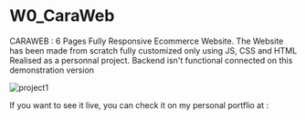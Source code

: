# W0_CaraWeb

CARAWEB :
6 Pages Fully Responsive Ecommerce Website.
The Website has been made from scratch fully customized only using JS, CSS and HTML 
Realised as a personnal project. 
Backend isn't functional connected on this demonstration version

![project1](https://user-images.githubusercontent.com/71343777/199222453-e4532681-84f8-4b23-ab7f-180f4ed82a52.png)

If you want to see it live, you can check it on my personal portflio at  : 


